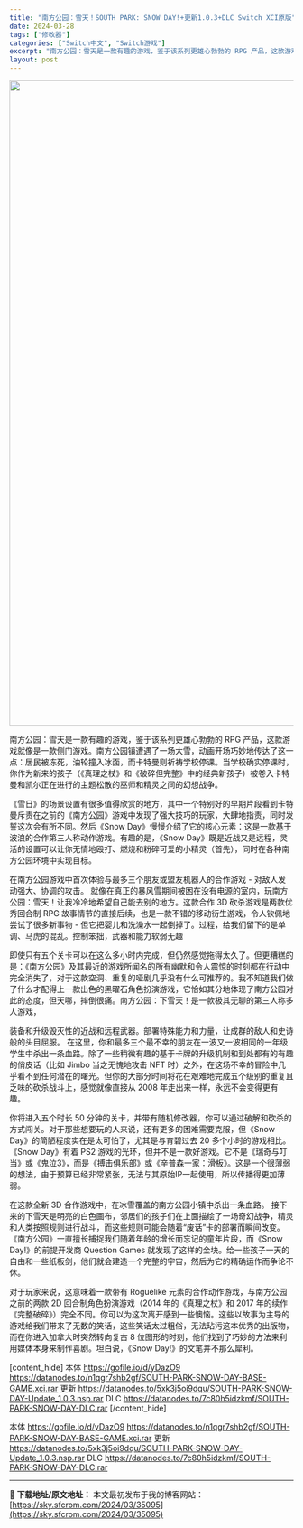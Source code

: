 ```yaml
---
title: "南方公园：雪天！SOUTH PARK: SNOW DAY!+更新1.0.3+DLC Switch XCI原版"
date: 2024-03-28
tags: ["修改器"]
categories: ["Switch中文", "Switch游戏"]
excerpt: "南方公园：雪天是一款有趣的游戏，鉴于该系列更雄心勃勃的 RPG 产品，这款游戏就像是一款侧门游戏。南方公园镇遭遇了一场大雪，动画开场巧妙地传达了这一点：居民被冻死，油轮撞入冰面，而卡特曼则祈祷学校停课。当学校确实停课时，你作为新来的孩子（《真理之杖》和《破碎但完整》中的经典新孩子）被卷入卡特曼和凯尔&hellip;"
layout: post
---
```


<img class="size-full wp-image-35096 aligncenter" src="https://sky.sfcrom.com/wp-content/uploads/2024/03/2024032723502977.webp" alt="" width="700" height="1142" />

南方公园：雪天是一款有趣的游戏，鉴于该系列更雄心勃勃的 RPG 产品，这款游戏就像是一款侧门游戏。南方公园镇遭遇了一场大雪，动画开场巧妙地传达了这一点：居民被冻死，油轮撞入冰面，而卡特曼则祈祷学校停课。当学校确实停课时，你作为新来的孩子（《真理之杖》和《破碎但完整》中的经典新孩子）被卷入卡特曼和凯尔正在进行的主题松散的巫师和精灵之间的幻想战争。

《雪日》的场景设置有很多值得欣赏的地方，其中一个特别好的早期片段看到卡特曼斥责在之前的《南方公园》游戏中发现了强大技巧的玩家，大肆地指责，同时发誓这次会有所不同。然后《Snow Day》慢慢介绍了它的核心元素：这是一款基于波浪的合作第三人称动作游戏。有趣的是，《Snow Day》既是近战又是远程，灵活的设置可以让你无情地殴打、燃烧和粉碎可爱的小精灵（首先），同时在各种南方公园环境中实现目标。

在南方公园游戏中首次体验与最多三个朋友或盟友机器人的合作游戏 - 对敌人发动强大、协调的攻击。
就像在真正的暴风雪期间被困在没有电源的室内，玩南方公园：雪天！让我冷冷地希望自己能去别的地方。这款合作 3D 砍杀游戏是两款优秀回合制 RPG 故事情节的直接后续，也是一款不错的移动衍生游戏，令人钦佩地尝试了很多新事物 - 但它把婴儿和洗澡水一起倒掉了。过程，给我们留下的是单调、马虎的混乱。控制笨拙，武器和能力软弱无趣

即使只有五个关卡可以在这么多小时内完成，但仍然感觉拖得太久了。但更糟糕的是：《南方公园》及其最近的游戏所闻名的所有幽默和令人震惊的时刻都在行动中完全消失了，对于这款空洞、重复的哑剧几乎没有什么可推荐的。我不知道我们做了什么才配得上一款出色的黑曜石角色扮演游戏，它恰如其分地体现了南方公园对此的态度，但天哪，摔倒很痛。南方公园：下雪天！是一款极其无聊的第三人称多人游戏，

装备和升级毁灭性的近战和远程武器。部署特殊能力和力量，让成群的敌人和史诗般的头目屈服。
在这里，你和最多三个最不幸的朋友在一波又一波相同的一年级学生中杀出一条血路。除了一些稍微有趣的基于卡牌的升级机制和到处都有的有趣的俏皮话（比如 Jimbo 当之无愧地攻击 NFT 时）之外，在这场不幸的冒险中几乎看不到任何潜在的曙光。但你的大部分时间将花在艰难地完成五个级别的重复且乏味的砍杀战斗上，感觉就像直接从 2008 年走出来一样，永远不会变得更有趣。

你将进入五个时长 50 分钟的关卡，并带有随机修改器，你可以通过破解和砍杀的方式闯关。对于那些想要玩的人来说，还有更多的困难需要克服，但《Snow Day》的简陋程度实在是太可怕了，尤其是与育碧过去 20 多个小时的游戏相比。 《Snow Day》有着 PS2 游戏的光环，但并不是一款好游戏。它不是《瑞奇与叮当》或《鬼泣3》，而是《搏击俱乐部》或《辛普森一家：滑板》。这是一个很薄弱的想法，由于预算已经非常紧张，无法与其原始IP一起使用，所以传播得更加薄弱。

在这款全新 3D 合作游戏中，在冰雪覆盖的南方公园小镇中杀出一条血路。
接下来的下雪天是明亮的白色画布，邻居们的孩子们在上面描绘了一场奇幻战争，精灵和人类按照规则进行战斗，而这些规则可能会随着“废话”卡的部署而瞬间改变。 《南方公园》一直擅长捕捉我们随着年龄的增长而忘记的童年片段，而《Snow Day!》的前提开发商 Question Games 就发现了这样的金块。给一些孩子一天的自由和一些纸板剑，他们就会建造一个完整的宇宙，然后为它的精确运作而争论不休。

对于玩家来说，这意味着一款带有 Roguelike 元素的合作动作游戏，与南方公园之前的两款 2D 回合制角色扮演游戏（2014 年的《真理之杖》和 2017 年的续作《完整破碎》）完全不同。你可以为这次离开感到一些懊恼。这些以故事为主导的游戏给我们带来了无数的笑话，这些笑话太过粗俗，无法玷污这本优秀的出版物，而在你进入加拿大时突然转向复古 8 位图形的时刻，他们找到了巧妙的方法来利用媒体本身来制作喜剧。坦白说，《Snow Day!》的文笔并不那么犀利。


[content_hide]
本体
https://gofile.io/d/yDazO9
https://datanodes.to/n1qgr7shb2gf/SOUTH-PARK-SNOW-DAY-BASE-GAME.xci.rar
更新
https://datanodes.to/5xk3j5oi9dqu/SOUTH-PARK-SNOW-DAY-Update_1.0.3.nsp.rar
DLC
https://datanodes.to/7c80h5idzkmf/SOUTH-PARK-SNOW-DAY-DLC.rar
[/content_hide]

<!--wechatfans start-->
本体
https://gofile.io/d/yDazO9
https://datanodes.to/n1qgr7shb2gf/SOUTH-PARK-SNOW-DAY-BASE-GAME.xci.rar
更新
https://datanodes.to/5xk3j5oi9dqu/SOUTH-PARK-SNOW-DAY-Update_1.0.3.nsp.rar
DLC
https://datanodes.to/7c80h5idzkmf/SOUTH-PARK-SNOW-DAY-DLC.rar
<!--wechatfans end-->

---
📖 **下载地址/原文地址：** 本文最初发布于我的博客网站：[https://sky.sfcrom.com/2024/03/35095](https://sky.sfcrom.com/2024/03/35095)
